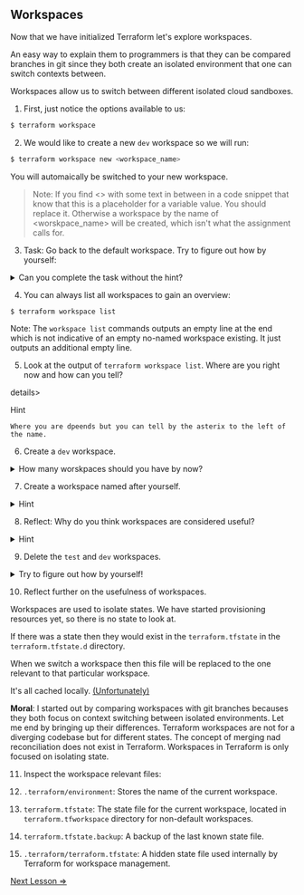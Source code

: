 

## Workspaces

Now that we have initialized Terraform let's explore workspaces. 

An easy way to explain them to programmers is that they can be compared branches in git since they both create an isolated environment that one can switch contexts between. 

Workspaces allow us to switch between different isolated cloud sandboxes. 

1. First, just notice the options available to us:

```bash
$ terraform workspace
```

2. We would like to create a new `dev` workspace so we will run:

```bash
$ terraform workspace new <workspace_name>
```

You will automaically be switched to your new workspace. 

> Note: If you find <> with some text in between in a code snippet that know that this is a placeholder for a variable value. You should replace it. Otherwise a workspace by the name of <worskpace_name> will be created, which isn't what the assignment calls for.

3. Task: Go back to the default workspace. Try to figure out how by yourself:

<details> 
  <summary>Can you complete the task without the hint?</summary>

    ```bash
        $ terraform workspace select default
    ```
</details>

4. You can always list all workspaces to gain an overview:

```bash
$ terraform workspace list
```

Note: The `workspace list` commands outputs an empty line at the end which is not indicative of an empty no-named workspace existing. It just outputs an additional empty line. 

5. Look at the output of `terraform workspace list`. Where are you right now and how can you tell?

details> 
  <summary>Hint</summary>

    Where you are dpeends but you can tell by the asterix to the left of the name.
</details>

6. Create a `dev` workspace.

<details> 
  <summary>How many worskpaces should you have by now?</summary>
    To find out count them: 

    ```bash
        $ terraform workspace list
    ```
    Answer: 3.
</details>

7. Create a workspace named after yourself. 

<details> 
  <summary>Hint</summary>

    ```bash
        $ terraform workspace create <your_name_here>
    ```
</details>

8. Reflect: Why do you think workspaces are considered useful?

<details> 
  <summary>Hint</summary>
   A partial hint has already been given through the workspace names. It allows you to create different sandboxes.
</details>

9. Delete the `test` and `dev` workspaces. 

<details> 
  <summary>Try to figure out how by yourself!</summary>

    ```bash
        $ terraform workspace delete <workspace_name>
    ```
</details>


10. Reflect further on the usefulness of workspaces.

Workspaces are used to isolate states. We have started provisioning resources yet, so there is no state to look at. 

If there was a  state then they would exist in the `terraform.tfstate` in the `terraform.tfstate.d` directory. 

When we switch a workspace then this file will be replaced to the one relevant to that particular workspace. 

It's all cached locally. [(Unfortunately)](../00._Theory/the_state_file_problem.md)


**Moral**: I started out by comparing workspaces with git branches becauses they both focus on context switching between isolated environments. Let me end by bringing up their differences. Terraform workspaces are not for a diverging codebase but for different states. The concept of merging nad reconciliation does not exist in Terraform. Workspaces in Terraform is only focused on isolating state.
 

11. Inspect the workspace relevant files:

1. `.terraform/environment`: Stores the name of the current workspace.
2. `terraform.tfstate`: The state file for the current workspace, located in `terraform.tfworkspace` directory for non-default workspaces.
3. `terraform.tfstate.backup`: A backup of the last known state file.
4. `.terraform/terraform.tfstate`: A hidden state file used internally by Terraform for workspace management.


[Next Lesson =>](./02._Getting_A_Provisioner.md)



